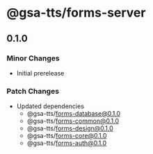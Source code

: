 # @gsa-tts/forms-server

## 0.1.0

### Minor Changes

- Initial prerelease

### Patch Changes

- Updated dependencies
  - @gsa-tts/forms-database@0.1.0
  - @gsa-tts/forms-common@0.1.0
  - @gsa-tts/forms-design@0.1.0
  - @gsa-tts/forms-core@0.1.0
  - @gsa-tts/forms-auth@0.1.0
